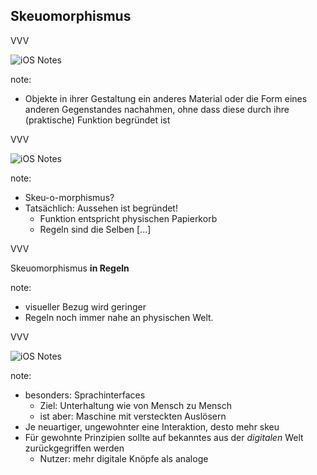 ## Skeuo­morphismus

VVV

![iOS Notes](img/ios-skeu.png)

note:
- Objekte in ihrer Gestaltung ein anderes Material oder die Form eines anderen Gegenstandes nachahmen, ohne dass diese durch ihre (praktische) Funktion begründet ist

VVV

![iOS Notes](img/recyclebin.jpg 'noshadow')

note:
- Skeu-o-­morphismus?
- Tatsächlich: Aussehen ist begründet!
  - Funktion entspricht physischen Papierkorb
  - Regeln sind die Selben [...]

VVV

Skeuo­morphismus **in Regeln**

note:
- visueller Bezug wird geringer
- Regeln noch immer nahe an physischen Welt.

VVV

![iOS Notes](img/google-assistant.jpg 'noshadow')

note:
- besonders: Sprachinterfaces
  - Ziel: Unterhaltung wie von Mensch zu Mensch
  - ist aber: Maschine mit versteckten Auslösern
- Je neuartiger, ungewohnter eine Interaktion, desto mehr skeu 
- Für gewohnte Prinzipien sollte auf bekanntes aus der _digitalen_ Welt zurückgegriffen werden
  - Nutzer: mehr digitale Knöpfe als analoge
